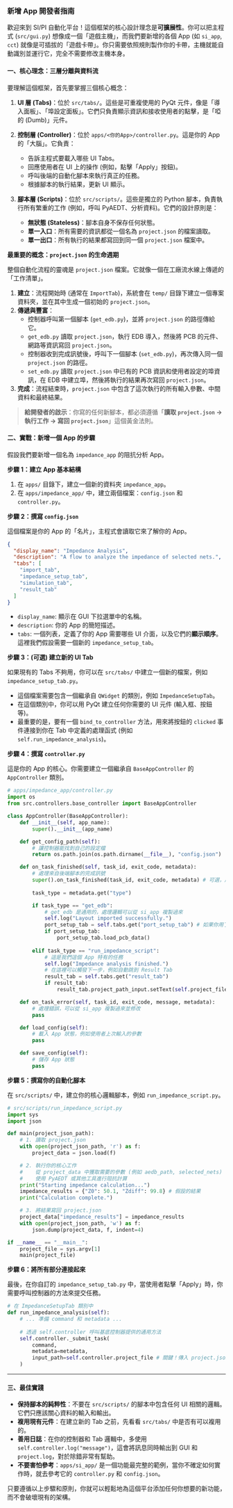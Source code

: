 ### 新增 App 開發者指南

歡迎來到 SI/PI 自動化平台！這個框架的核心設計理念是**可擴展性**。你可以把主程式 (`src/gui.py`) 想像成一個「遊戲主機」，而我們要新增的各個 App (如 `si_app`, `cct`) 就像是可插拔的「遊戲卡帶」。你只需要依照規則製作你的卡帶，主機就能自動識別並運行它，完全不需要修改主機本身。

#### 一、核心理念：三層分離與資料流

要理解這個框架，首先要掌握三個核心概念：

1.  **UI 層 (Tabs)**：位於 `src/tabs/`。這些是可重複使用的 PyQt 元件，像是「導入面板」、「埠設定面板」。它們只負責顯示資訊和接收使用者的點擊，是「啞的 (Dumb)」元件。

2.  **控制層 (Controller)**：位於 `apps/<你的App>/controller.py`。這是你的 App 的「大腦」。它負責：
    *   告訴主程式要載入哪些 UI Tabs。
    *   回應使用者在 UI 上的操作 (例如，點擊「Apply」按鈕)。
    *   呼叫後端的自動化腳本來執行真正的任務。
    *   根據腳本的執行結果，更新 UI 顯示。

3.  **腳本層 (Scripts)**：位於 `src/scripts/`。這些是獨立的 Python 腳本，負責執行所有繁重的工作 (例如，呼叫 PyAEDT、分析資料)。它們的設計原則是：
    *   **無狀態 (Stateless)**：腳本自身不保存任何狀態。
    *   **單一入口**：所有需要的資訊都從一個名為 `project.json` 的檔案讀取。
    *   **單一出口**：所有執行的結果都寫回到同一個 `project.json` 檔案中。

**最重要的概念：`project.json` 的生命週期**

整個自動化流程的靈魂是 `project.json` 檔案。它就像一個在工廠流水線上傳遞的「工作清單」。

1.  **建立**：流程開始時 (通常在 `ImportTab`)，系統會在 `temp/` 目錄下建立一個專案資料夾，並在其中生成一個初始的 `project.json`。
2.  **傳遞與豐富**：
    *   控制器呼叫第一個腳本 (`get_edb.py`)，並將 `project.json` 的路徑傳給它。
    *   `get_edb.py` 讀取 `project.json`，執行 EDB 導入，然後將 PCB 的元件、網路等資訊寫回 `project.json`。
    *   控制器收到完成訊號後，呼叫下一個腳本 (`set_edb.py`)，再次傳入同一個 `project.json` 的路徑。
    *   `set_edb.py` 讀取 `project.json` 中已有的 PCB 資訊和使用者設定的埠資訊，在 EDB 中建立埠，然後將執行的結果再次寫回 `project.json`。
3.  **完成**：流程結束時，`project.json` 中包含了這次執行的所有輸入參數、中間資料和最終結果。

> **給開發者的啟示**：你寫的任何新腳本，都必須遵循「**讀取 `project.json` -> 執行工作 -> 寫回 `project.json`**」這個黃金法則。

#### 二、實戰：新增一個 App 的步驟

假設我們要新增一個名為 `impedance_app` 的阻抗分析 App。

**步驟 1：建立 App 基本結構**

1.  在 `apps/` 目錄下，建立一個新的資料夾 `impedance_app`。
2.  在 `apps/impedance_app/` 中，建立兩個檔案：`config.json` 和 `controller.py`。

**步驟 2：撰寫 `config.json`**

這個檔案是你的 App 的「名片」，主程式會讀取它來了解你的 App。

```json
{
  "display_name": "Impedance Analysis",
  "description": "A flow to analyze the impedance of selected nets.",
  "tabs": [
    "import_tab",
    "impedance_setup_tab", 
    "simulation_tab",
    "result_tab"
  ]
}
```
*   `display_name`: 顯示在 GUI 下拉選單中的名稱。
*   `description`: 你的 App 的簡短描述。
*   `tabs`: 一個列表，定義了你的 App 需要哪些 UI 介面，以及它們的**顯示順序**。這裡我們假設需要一個新的 `impedance_setup_tab`。

**步驟 3：(可選) 建立新的 UI Tab**

如果現有的 Tabs 不夠用，你可以在 `src/tabs/` 中建立一個新的檔案，例如 `impedance_setup_tab.py`。

*   這個檔案需要包含一個繼承自 `QWidget` 的類別，例如 `ImpedanceSetupTab`。
*   在這個類別中，你可以用 PyQt 建立任何你需要的 UI 元件 (輸入框、按鈕等)。
*   最重要的是，要有一個 `bind_to_controller` 方法，用來將按鈕的 `clicked` 事件連接到你在 Tab 中定義的處理函式 (例如 `self.run_impedance_analysis`)。

**步驟 4：撰寫 `controller.py`**

這是你的 App 的核心。你需要建立一個繼承自 `BaseAppController` 的 `AppController` 類別。

```python
# apps/impedance_app/controller.py
import os
from src.controllers.base_controller import BaseAppController

class AppController(BaseAppController):
    def __init__(self, app_name):
        super().__init__(app_name)

    def get_config_path(self):
        # 讓控制器能找到自己的設定檔
        return os.path.join(os.path.dirname(__file__), "config.json")

    def on_task_finished(self, task_id, exit_code, metadata):
        # 處理來自後端腳本的完成訊號
        super().on_task_finished(task_id, exit_code, metadata) # 可選，用於恢復按鈕狀態
        
        task_type = metadata.get("type")

        if task_type == "get_edb":
            # get_edb 是通用的，處理邏輯可以從 si_app 複製過來
            self.log("Layout imported successfully.")
            port_setup_tab = self.tabs.get("port_setup_tab") # 如果你用了這個 tab
            if port_setup_tab:
                port_setup_tab.load_pcb_data()
        
        elif task_type == "run_impedance_script":
            # 這是我們這個 App 特有的任務
            self.log("Impedance analysis finished.")
            # 在這裡可以觸發下一步，例如自動跳到 Result Tab
            result_tab = self.tabs.get("result_tab")
            if result_tab:
                result_tab.project_path_input.setText(self.project_file)

    def on_task_error(self, task_id, exit_code, message, metadata):
        # 處理錯誤，可以從 si_app 複製過來並修改
        pass

    def load_config(self):
        # 載入 App 狀態，例如使用者上次輸入的參數
        pass

    def save_config(self):
        # 儲存 App 狀態
        pass
```

**步驟 5：撰寫你的自動化腳本**

在 `src/scripts/` 中，建立你的核心邏輯腳本，例如 `run_impedance_script.py`。

```python
# src/scripts/run_impedance_script.py
import sys
import json

def main(project_json_path):
    # 1. 讀取 project.json
    with open(project_json_path, 'r') as f:
        project_data = json.load(f)

    # 2. 執行你的核心工作
    #    從 project_data 中獲取需要的參數 (例如 aedb_path, selected_nets)
    #    使用 PyAEDT 或其他工具進行阻抗計算
    print("Starting impedance calculation...")
    impedance_results = {"Z0": 50.1, "Zdiff": 99.8} # 假設的結果
    print("Calculation complete.")

    # 3. 將結果寫回 project.json
    project_data["impedance_results"] = impedance_results
    with open(project_json_path, 'w') as f:
        json.dump(project_data, f, indent=4)

if __name__ == "__main__":
    project_file = sys.argv[1]
    main(project_file)
```

**步驟 6：將所有部分連接起來**

最後，在你自訂的 `impedance_setup_tab.py` 中，當使用者點擊「Apply」時，你需要呼叫控制器的方法來提交任務。

```python
# 在 ImpedanceSetupTab 類別中
def run_impedance_analysis(self):
    # ... 準備 command 和 metadata ...
    
    # 透過 self.controller 呼叫基底控制器提供的通用方法
    self.controller._submit_task(
        command,
        metadata=metadata,
        input_path=self.controller.project_file # 關鍵！傳入 project.json
    )
```

---

#### 三、最佳實踐

*   **保持腳本的純粹性**：不要在 `src/scripts/` 的腳本中包含任何 UI 相關的邏輯。它們只應該關心資料的輸入和輸出。
*   **複用現有元件**：在建立新的 Tab 之前，先看看 `src/tabs/` 中是否有可以複用的。
*   **善用日誌**：在你的控制器和 Tab 邏輯中，多使用 `self.controller.log("message")`，這會將訊息同時輸出到 GUI 和 `project.log`，對於除錯非常有幫助。
*   **不要害怕參考**：`apps/si_app/` 是一個功能最完整的範例，當你不確定如何實作時，就去參考它的 `controller.py` 和 `config.json`。

只要遵循以上步驟和原則，你就可以輕鬆地為這個平台添加任何你想要的新功能，而不會破壞現有的架構。
